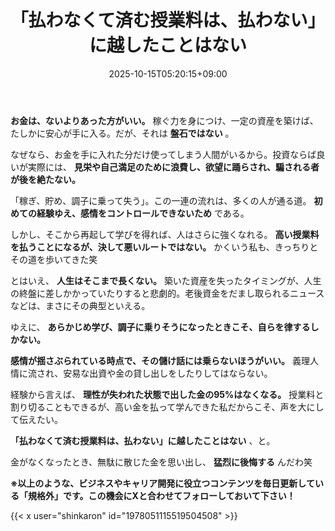 ﻿---
title: "「払わなくて済む授業料は、払わない」に越したことはない"
date: 2025-10-15T05:20:15+09:00
draft: false
---

**お金は、ないよりあった方がいい。** 稼ぐ力を身につけ、一定の資産を築けば、たしかに安心が手に入る。だが、それは **盤石ではない** 。

なぜなら、お金を手に入れた分だけ使ってしまう人間がいるから。投資ならば良いが実際には、 **見栄や自己満足のために浪費し、欲望に踊らされ、騙される者が後を絶たない。**



「稼ぎ、貯め、調子に乗って失う」。この一連の流れは、多くの人が通る道。 **初めての経験ゆえ、感情をコントロールできないため** である。

しかし、そこから再起して学びを得れば、人はさらに強くなれる。 **高い授業料を払うことになるが、決して悪いルートではない。** かくいう私も、きっちりとその道を歩いてきた笑



とはいえ、 **人生はそこまで長くない。** 築いた資産を失ったタイミングが、人生の終盤に差しかかっていたりすると悲劇的。老後資金をだまし取られるニュースなどは、まさにその典型といえる。

ゆえに、 **あらかじめ学び、調子に乗りそうになったときこそ、自らを律するしかない。** 

 **感情が揺さぶられている時点で、その儲け話には乗らないほうがいい。** 義理人情に流され、安易な出資や金の貸し出しをしたりしてはならない。



経験から言えば、 **理性が失われた状態で出した金の95%はなくなる。** 授業料と割り切ることもできるが、高い金を払って学んできた私だからこそ、声を大にして伝えたい。

 **「払わなくて済む授業料は、払わない」に越したことはない** 、と。

金がなくなったとき、無駄に散じた金を思い出し、 **猛烈に後悔する** んだわ笑



**※以上のような、ビジネスやキャリア開発に役立つコンテンツを毎日更新している「規格外」です。この機会にXと合わせてフォローしておいて下さい！**



{{< x user="shinkaron" id="1978051115519504508" >}}